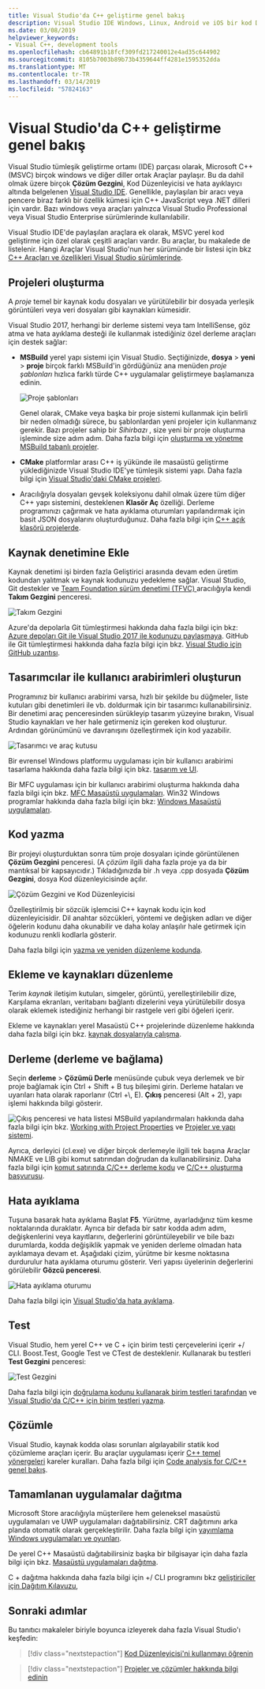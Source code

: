```yaml
---
title: Visual Studio'da C++ geliştirme genel bakış
description: Visual Studio IDE Windows, Linux, Android ve iOS bir kod Düzenleyicisi, hata ayıklayıcı, test çerçeveleri, statik çözümleyiciler ve başka programlama araçları ile C++ geliştirme destekler.
ms.date: 03/08/2019
helpviewer_keywords:
- Visual C++, development tools
ms.openlocfilehash: cb64891b18fcf309fd217240012e4ad35c644902
ms.sourcegitcommit: 8105b7003b89b73b4359644ff4281e1595352dda
ms.translationtype: MT
ms.contentlocale: tr-TR
ms.lasthandoff: 03/14/2019
ms.locfileid: "57824163"
---
```

# <a name="overview-of-c-development-in-visual-studio"></a>Visual Studio'da C++ geliştirme genel bakış

Visual Studio tümleşik geliştirme ortamı (IDE) parçası olarak, Microsoft C++ (MSVC) birçok windows ve diğer diller ortak Araçlar paylaşır. Bu da dahil olmak üzere birçok **Çözüm Gezgini**, Kod Düzenleyicisi ve hata ayıklayıcı altında belgelenen [Visual Studio IDE](/visualstudbuild/visual-studio-ide). Genellikle, paylaşılan bir aracı veya pencere biraz farklı bir özellik kümesi için C++ JavaScript veya .NET dilleri için vardır. Bazı windows veya araçları yalnızca Visual Studio Professional veya Visual Studio Enterprise sürümlerinde kullanılabilir.

Visual Studio IDE'de paylaşılan araçlara ek olarak, MSVC yerel kod geliştirme için özel olarak çeşitli araçları vardır. Bu araçlar, bu makalede de listelenir. Hangi Araçlar Visual Studio'nun her sürümünde bir listesi için bkz [C++ Araçları ve özellikleri Visual Studio sürümlerinde](ide/visual-cpp-tools-and-features-in-visual-studio-editions.md).

## <a name="create-projects"></a>Projeleri oluşturma

A *proje* temel bir kaynak kodu dosyaları ve yürütülebilir bir dosyada yerleşik görüntüleri veya veri dosyaları gibi kaynakları kümesidir.

Visual Studio 2017, herhangi bir derleme sistemi veya tam IntelliSense, göz atma ve hata ayıklama desteği ile kullanmak istediğiniz özel derleme araçları için destek sağlar:

- **MSBuild** yerel yapı sistemi için Visual Studio. Seçtiğinizde, **dosya** > **yeni** > **proje** birçok farklı MSBuild'in gördüğünüz ana menüden *proje şablonları*  hızlıca farklı türde C++ uygulamalar geliştirmeye başlamanıza edinin.

   ![Proje şablonları](media/vs2017-new-project.png "Visual Studio 2017 yeni proje iletişim kutusu")

   Genel olarak, CMake veya başka bir proje sistemi kullanmak için belirli bir neden olmadığı sürece, bu şablonlardan yeni projeler için kullanmanız gerekir. Bazı projeler sahip bir *Sihirbazı* , size yeni bir proje oluşturma işleminde size adım adım. Daha fazla bilgi için [oluşturma ve yönetme MSBuild tabanlı projeler](build/creating-and-managing-visual-cpp-projects.md).

- **CMake** platformlar arası C++ iş yükünde ile masaüstü geliştirme yüklediğinizde Visual Studio IDE'ye tümleşik sistemi yapı. Daha fazla bilgi için [Visual Studio'daki CMake projeleri](build/cmake-projects-in-visual-studio.md).
- Aracılığıyla dosyaları gevşek koleksiyonu dahil olmak üzere tüm diğer C++ yapı sistemini, desteklenen **Klasör Aç** özelliği. Derleme programınızı çağırmak ve hata ayıklama oturumları yapılandırmak için basit JSON dosyalarını oluşturduğunuz. Daha fazla bilgi için [C++ açık klasörü projelerde](build/open-folder-projects-cpp.md).

## <a name="add-to-source-control"></a>Kaynak denetimine Ekle

Kaynak denetimi işi birden fazla Geliştirici arasında devam eden üretim kodundan yalıtmak ve kaynak kodunuzu yedekleme sağlar. Visual Studio, Git destekler ve [Team Foundation sürüm denetimi \(TFVC\) ](/azure/devops/repos/tfvc/) aracılığıyla kendi **Takım Gezgini** penceresi.

![Takım Gezgini](media/vs2017-team-explorer.png "Visual Studio 2017 Takım Gezgini")

Azure'da depolarla Git tümleştirmesi hakkında daha fazla bilgi için bkz: [Azure depoları Git ile Visual Studio 2017 ile kodunuzu paylaşmaya](/azure/devops/repos/git/share-your-code-in-git-vs-2017). GitHub ile Git tümleştirmesi hakkında daha fazla bilgi için bkz. [Visual Studio için GitHub uzantısı](https://visualstudio.github.com/).

## <a name="create-user-interfaces-with-designers"></a>Tasarımcılar ile kullanıcı arabirimleri oluşturun

Programınız bir kullanıcı arabirimi varsa, hızlı bir şekilde bu düğmeler, liste kutuları gibi denetimleri ile vb. doldurmak için bir tasarımcı kullanabilirsiniz. Bir denetimi araç penceresinden sürükleyip tasarım yüzeyine bırakın, Visual Studio kaynakları ve her hale getirmeniz için gereken kod oluşturur. Ardından görünümünü ve davranışını özelleştirmek için kod yazabilir.

![Tasarımcı ve araç kutusu](media/vs2017-toolbox-designer.png "Tasarımcısı ve Visual Studio 2017 araç")

Bir evrensel Windows platformu uygulaması için bir kullanıcı arabirimi tasarlama hakkında daha fazla bilgi için bkz. [tasarım ve UI](https://developer.microsoft.com/windows/design).

Bir MFC uygulaması için bir kullanıcı arabirimi oluşturma hakkında daha fazla bilgi için bkz. [MFC Masaüstü uygulamaları](mfc/mfc-desktop-applications.md). Win32 Windows programlar hakkında daha fazla bilgi için bkz: [Windows Masaüstü uygulamaları](windows/windows-desktop-applications-cpp.md).

## <a name="write-code"></a>Kod yazma

Bir projeyi oluşturduktan sonra tüm proje dosyaları içinde görüntülenen **Çözüm Gezgini** penceresi. (A *çözüm* ilgili daha fazla proje ya da bir mantıksal bir kapsayıcıdır.) Tıkladığınızda bir .h veya .cpp dosyada **Çözüm Gezgini**, dosya Kod düzenleyicisinde açılır.

![Çözüm Gezgini ve Kod Düzenleyicisi](media/vs2017-solution-explorer-code-editor.png "Visual Studio 2017 Çözüm Gezgini ve Kod Düzenleyicisi")

Özelleştirilmiş bir sözcük işlemcisi C++ kaynak kodu için kod düzenleyicisidir. Dil anahtar sözcükleri, yöntemi ve değişken adları ve diğer öğelerin kodunu daha okunabilir ve daha kolay anlaşılır hale getirmek için kodunuzu renkli kodlarla gösterir.

Daha fazla bilgi için [yazma ve yeniden düzenleme kodunda](ide/writing-and-refactoring-code-cpp.md).

## <a name="add-and-edit-resources"></a>Ekleme ve kaynakları düzenleme

Terim *kaynak* iletişim kutuları, simgeler, görüntü, yerelleştirilebilir dize, Karşılama ekranları, veritabanı bağlantı dizelerini veya yürütülebilir dosya olarak eklemek istediğiniz herhangi bir rastgele veri gibi öğeleri içerir.

Ekleme ve kaynakları yerel Masaüstü C++ projelerinde düzenleme hakkında daha fazla bilgi için bkz. [kaynak dosyalarıyla çalışma](windows/working-with-resource-files.md).

## <a name="build-compile-and-link"></a>Derleme (derleme ve bağlama)

Seçin **derleme** > **Çözümü Derle** menüsünde çubuk veya derlemek ve bir proje bağlamak için Ctrl + Shift + B tuş bileşimi girin. Derleme hataları ve uyarıları hata olarak raporlanır (Ctrl +\\, E). **Çıkış** penceresi (Alt + 2), yapı işlemi hakkında bilgi gösterir.

![Çıkış penceresi ve hata listesi](media/vs2017-output-error-list.png "Visual Studio 2017 çıktı penceresi ve hata listesi") MSBuild yapılandırmaları hakkında daha fazla bilgi için bkz. [Working with Project Properties](build/working-with-project-properties.md) ve [Projeler ve yapı sistemi](build/projects-and-build-systems-cpp.md).

Ayrıca, derleyici (cl.exe) ve diğer birçok derlemeyle ilgili tek başına Araçlar NMAKE ve LIB gibi komut satırından doğrudan da kullanabilirsiniz. Daha fazla bilgi için [komut satırında C/C++ derleme kodu](build/building-on-the-command-line.md) ve [C/C++ oluşturma başvurusu](build/reference/c-cpp-building-reference.md).

## <a name="debug"></a>Hata ayıklama

Tuşuna basarak hata ayıklama Başlat **F5**. Yürütme, ayarladığınız tüm kesme noktalarında duraklatır. Ayrıca bir defada bir satır kodda adım adım, değişkenlerini veya kayıtlarını, değerlerini görüntüleyebilir ve bile bazı durumlarda, kodda değişiklik yapmak ve yeniden derleme olmadan hata ayıklamaya devam et. Aşağıdaki çizim, yürütme bir kesme noktasına durdurulur hata ayıklama oturumu gösterir. Veri yapısı üyelerinin değerlerini görülebilir **Gözcü penceresi**.

![Hata ayıklama oturumu](media/vs2017-debug-watch.png "hata ayıklama oturumu Visual Studio 2017")

Daha fazla bilgi için [Visual Studio'da hata ayıklama](/visualstudio/debugger/debugging-in-visual-studio).

## <a name="test"></a>Test

Visual Studio, hem yerel C++ ve C + için birim testi çerçevelerini içerir +/ CLI. Boost.Test, Google Test ve CTest de desteklenir. Kullanarak bu testleri **Test Gezgini** penceresi:

![Test Gezgini](media/cpp-test-explorer-passed.png "Visual Studio 2017 Test Gezgini")

Daha fazla bilgi için [doğrulama kodunu kullanarak birim testleri tarafından](/visualstudio/test/unit-test-your-code) ve [Visual Studio'da C/C++ için birim testleri yazma](/visualstudio/test/writing-unit-tests-for-c-cpp).

## <a name="analyze"></a>Çözümle

Visual Studio, kaynak kodda olası sorunları algılayabilir statik kod çözümleme araçları içerir. Bu araçlar uygulaması içerir [C++ temel yönergeleri](https://github.com/isocpp/CppCoreGuidelines/blob/master/CppCoreGuidelines.md) kareler kuralları. Daha fazla bilgi için [Code analysis for C/C++ genel bakış](/visualstudio/code-quality/code-analysis-for-c-cpp-overview).

## <a name="deploy-completed-applications"></a>Tamamlanan uygulamalar dağıtma

Microsoft Store aracılığıyla müşterilere hem geleneksel masaüstü uygulamaları ve UWP uygulamaları dağıtabilirsiniz. CRT dağıtımını arka planda otomatik olarak gerçekleştirilir. Daha fazla bilgi için [yayımlama Windows uygulamaları ve oyunları](/windows/uwp/publish/).

De yerel C++ Masaüstü dağıtabilirsiniz başka bir bilgisayar için daha fazla bilgi için bkz. [Masaüstü uygulamaları dağıtma](ide/deploying-native-desktop-applications-visual-cpp.md).

C + dağıtma hakkında daha fazla bilgi için +/ CLI programını bkz [geliştiriciler için Dağıtım Kılavuzu](/dotnet/framework/deployment/deployment-guide-for-developers),

## <a name="next-steps"></a>Sonraki adımlar

Bu tanıtıcı makaleler biriyle boyunca izleyerek daha fazla Visual Studio'ı keşfedin:

> [!div class="nextstepaction"]
> [Kod Düzenleyicisi'ni kullanmayı öğrenin](/visualstudio/get-started/tutorial-editor)

> [!div class="nextstepaction"]
> [Projeler ve çözümler hakkında bilgi edinin](/visualstudio/get-started/tutorial-projects-solutions)
